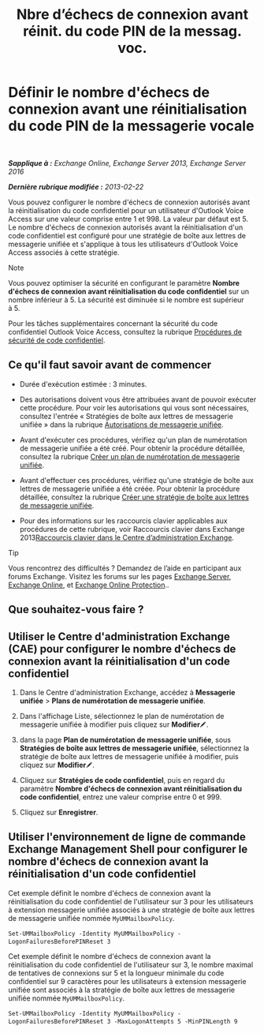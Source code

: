 ﻿---
title: 'Nbre d’échecs de connexion avant réinit. du code PIN de la messag. voc.'
TOCTitle: Définir le nombre d'échecs de connexion avant une réinitialisation du code PIN de la messagerie vocale
ms:assetid: 4de38499-0a6f-4f00-8697-eeff805d7266
ms:mtpsurl: https://technet.microsoft.com/fr-fr/library/Aa997939(v=EXCHG.150)
ms:contentKeyID: 50555389
ms.date: 05/23/2018
mtps_version: v=EXCHG.150
ms.translationtype: MT
---

# Définir le nombre d'échecs de connexion avant une réinitialisation du code PIN de la messagerie vocale

 

_**Sapplique à :** Exchange Online, Exchange Server 2013, Exchange Server 2016_

_**Dernière rubrique modifiée :** 2013-02-22_

Vous pouvez configurer le nombre d'échecs de connexion autorisés avant la réinitialisation du code confidentiel pour un utilisateur d'Outlook Voice Access sur une valeur comprise entre 1 et 998. La valeur par défaut est 5. Le nombre d'échecs de connexion autorisés avant la réinitialisation d'un code confidentiel est configuré pour une stratégie de boîte aux lettres de messagerie unifiée et s'applique à tous les utilisateurs d'Outlook Voice Access associés à cette stratégie.

> [!NOTE]
> Vous pouvez optimiser la sécurité en configurant le paramètre <strong>Nombre d'échecs de connexion avant réinitialisation du code confidentiel</strong> sur un nombre inférieur à 5. La sécurité est diminuée si le nombre est supérieur à 5.


Pour les tâches supplémentaires concernant la sécurité du code confidentiel Outlook Voice Access, consultez la rubrique [Procédures de sécurité de code confidentiel](pin-security-procedures-exchange-2013-help.md).

## Ce qu'il faut savoir avant de commencer

  - Durée d'exécution estimée : 3 minutes.

  - Des autorisations doivent vous être attribuées avant de pouvoir exécuter cette procédure. Pour voir les autorisations qui vous sont nécessaires, consultez l'entrée « Stratégies de boîte aux lettres de messagerie unifiée » dans la rubrique [Autorisations de messagerie unifiée](unified-messaging-permissions-exchange-2013-help.md).

  - Avant d'exécuter ces procédures, vérifiez qu'un plan de numérotation de messagerie unifiée a été créé. Pour obtenir la procédure détaillée, consultez la rubrique [Créer un plan de numérotation de messagerie unifiée](create-a-um-dial-plan-exchange-2013-help.md).

  - Avant d'effectuer ces procédures, vérifiez qu'une stratégie de boîte aux lettres de messagerie unifiée a été créée. Pour obtenir la procédure détaillée, consultez la rubrique [Créer une stratégie de boîte aux lettres de messagerie unifiée](create-a-um-mailbox-policy-exchange-2013-help.md).

  - Pour des informations sur les raccourcis clavier applicables aux procédures de cette rubrique, voir Raccourcis clavier dans Exchange 2013[Raccourcis clavier dans le Centre d’administration Exchange](keyboard-shortcuts-in-the-exchange-admin-center-exchange-online-protection-help.md).

> [!TIP]
> Vous rencontrez des difficultés ? Demandez de l’aide en participant aux forums Exchange. Visitez les forums sur les pages <a href="https://go.microsoft.com/fwlink/p/?linkid=60612">Exchange Server</a>, <a href="https://go.microsoft.com/fwlink/p/?linkid=267542">Exchange Online</a>, et <a href="https://go.microsoft.com/fwlink/p/?linkid=285351">Exchange Online Protection</a>..


## Que souhaitez-vous faire ?

## Utiliser le Centre d'administration Exchange (CAE) pour configurer le nombre d'échecs de connexion avant la réinitialisation d'un code confidentiel

1.  Dans le Centre d'administration Exchange, accédez à **Messagerie unifiée** \> **Plans de numérotation de messagerie unifiée**.

2.  Dans l'affichage Liste, sélectionnez le plan de numérotation de messagerie unifiée à modifier puis cliquez sur **Modifier**![Icône Modifier](images/Bb124582.6f53ccb2-1f13-4c02-bea0-30690e6ea71d(EXCHG.150).gif "Icône Modifier").

3.  dans la page **Plan de numérotation de messagerie unifiée**, sous **Stratégies de boîte aux lettres de messagerie unifiée**, sélectionnez la stratégie de boîte aux lettres de messagerie unifiée à modifier, puis cliquez sur **Modifier**![Icône Modifier](images/Bb124582.6f53ccb2-1f13-4c02-bea0-30690e6ea71d(EXCHG.150).gif "Icône Modifier").

4.  Cliquez sur **Stratégies de code confidentiel**, puis en regard du paramètre **Nombre d'échecs de connexion avant réinitialisation du code confidentiel**, entrez une valeur comprise entre 0 et 999.

5.  Cliquez sur **Enregistrer**.

## Utiliser l'environnement de ligne de commande Exchange Management Shell pour configurer le nombre d'échecs de connexion avant la réinitialisation d'un code confidentiel

Cet exemple définit le nombre d'échecs de connexion avant la réinitialisation du code confidentiel de l'utilisateur sur 3 pour les utilisateurs à extension messagerie unifiée associés à une stratégie de boîte aux lettres de messagerie unifiée nommée `MyUMMailboxPolicy`.

    Set-UMMailboxPolicy -Identity MyUMMailboxPolicy -LogonFailuresBeforePINReset 3

Cet exemple définit le nombre d'échecs de connexion avant la réinitialisation du code confidentiel de l'utilisateur sur 3, le nombre maximal de tentatives de connexions sur 5 et la longueur minimale du code confidentiel sur 9 caractères pour les utilisateurs à extension messagerie unifiée sont associés à la stratégie de boîte aux lettres de messagerie unifiée nommée `MyUMMailboxPolicy`.

    Set-UMMailboxPolicy -Identity MyUMMailboxPolicy -LogonFailuresBeforePINReset 3 -MaxLogonAttempts 5 -MinPINLength 9

